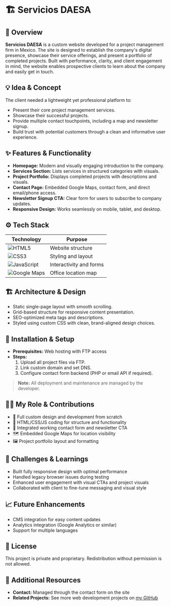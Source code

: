 # 🏗️ Servicios DAESA

## 🧭 Overview
**Servicios DAESA** is a custom website developed for a project management firm in Mexico. The site is designed to establish the company's digital presence, showcase their service offerings, and present a portfolio of completed projects. Built with performance, clarity, and client engagement in mind, the website enables prospective clients to learn about the company and easily get in touch.

## 💡 Idea & Concept
The client needed a lightweight yet professional platform to:
- Present their core project management services.
- Showcase their successful projects.
- Provide multiple contact touchpoints, including a map and newsletter signup.
- Build trust with potential customers through a clean and informative user experience.

## ✨ Features & Functionality
- **Homepage:** Modern and visually engaging introduction to the company.
- **Services Section:** Lists services in structured categories with visuals.
- **Project Portfolio:** Displays completed projects with descriptions and visuals.
- **Contact Page:** Embedded Google Maps, contact form, and direct email/phone access.
- **Newsletter Signup CTA:** Clear form for users to subscribe to company updates.
- **Responsive Design:** Works seamlessly on mobile, tablet, and desktop.

## ⚙️ Tech Stack
| Technology        | Purpose                             |
|-------------------|-------------------------------------|
| ![HTML5](https://img.shields.io/badge/HTML5-E34F26?logo=html5&logoColor=white&style=for-the-badge) | Website structure       |
| ![CSS3](https://img.shields.io/badge/CSS3-1572B6?logo=css3&logoColor=white&style=for-the-badge)   | Styling and layout      |
| ![JavaScript](https://img.shields.io/badge/JavaScript-F7DF1E?logo=javascript&logoColor=black&style=for-the-badge) | Interactivity and forms |
| ![Google Maps](https://img.shields.io/badge/Google%20Maps-4285F4?logo=googlemaps&logoColor=white&style=for-the-badge) | Office location map     |

## 🏗 Architecture & Design
- Static single-page layout with smooth scrolling.
- Grid-based structure for responsive content presentation.
- SEO-optimized meta tags and descriptions.
- Styled using custom CSS with clean, brand-aligned design choices.

## 🚀 Installation & Setup
- **Prerequisites:** Web hosting with FTP access
- **Steps:**
  1. Upload all project files via FTP.
  2. Link custom domain and set DNS.
  3. Configure contact form backend (PHP or email API if required).

> **Note:** All deployment and maintenance are managed by the developer.

## 🧑‍💻 My Role & Contributions
- 💼 Full custom design and development from scratch
- 🧱 HTML/CSS/JS coding for structure and functionality
- 📧 Integrated working contact form and newsletter CTA
- 🗺️ Embedded Google Maps for location visibility
- 🖼️ Project portfolio layout and formatting

## 🧗 Challenges & Learnings
- Built fully responsive design with optimal performance
- Handled legacy browser issues during testing
- Enhanced user engagement with visual CTAs and project visuals
- Collaborated with client to fine-tune messaging and visual style

## 📈 Future Enhancements
- CMS integration for easy content updates
- Analytics integration (Google Analytics or similar)
- Support for multiple languages

## 🪪 License
This project is private and proprietary. Redistribution without permission is not allowed.

## 🔗 Additional Resources
- **Contact:** Managed through the contact form on the site
- **Related Projects:** See more web development projects on [my GitHub](https://github.com/yourusername)

